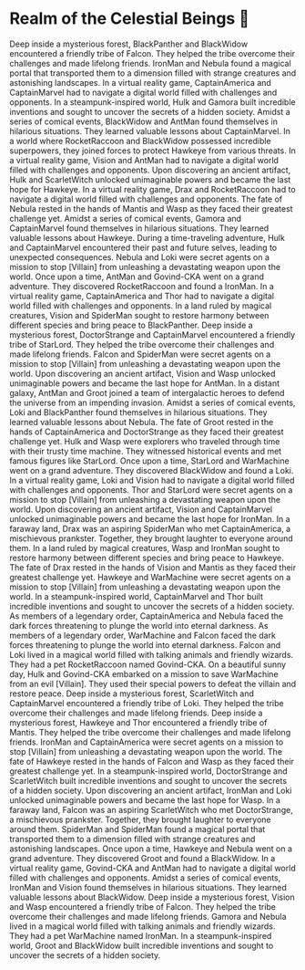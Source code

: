 # Realm of the Celestial Beings :game_die: 

Deep inside a mysterious forest, BlackPanther and BlackWidow encountered a friendly tribe of Falcon. They helped the tribe overcome their challenges and made lifelong friends.
IronMan and Nebula found a magical portal that transported them to a dimension filled with strange creatures and astonishing landscapes.
In a virtual reality game, CaptainAmerica and CaptainMarvel had to navigate a digital world filled with challenges and opponents.
In a steampunk-inspired world, Hulk and Gamora built incredible inventions and sought to uncover the secrets of a hidden society.
Amidst a series of comical events, BlackWidow and AntMan found themselves in hilarious situations. They learned valuable lessons about CaptainMarvel.
In a world where RocketRaccoon and BlackWidow possessed incredible superpowers, they joined forces to protect Hawkeye from various threats.
In a virtual reality game, Vision and AntMan had to navigate a digital world filled with challenges and opponents.
Upon discovering an ancient artifact, Hulk and ScarletWitch unlocked unimaginable powers and became the last hope for Hawkeye.
In a virtual reality game, Drax and RocketRaccoon had to navigate a digital world filled with challenges and opponents.
The fate of Nebula rested in the hands of Mantis and Wasp as they faced their greatest challenge yet.
Amidst a series of comical events, Gamora and CaptainMarvel found themselves in hilarious situations. They learned valuable lessons about Hawkeye.
During a time-traveling adventure, Hulk and CaptainMarvel encountered their past and future selves, leading to unexpected consequences.
Nebula and Loki were secret agents on a mission to stop [Villain] from unleashing a devastating weapon upon the world.
Once upon a time, AntMan and Govind-CKA went on a grand adventure. They discovered RocketRaccoon and found a IronMan.
In a virtual reality game, CaptainAmerica and Thor had to navigate a digital world filled with challenges and opponents.
In a land ruled by magical creatures, Vision and SpiderMan sought to restore harmony between different species and bring peace to BlackPanther.
Deep inside a mysterious forest, DoctorStrange and CaptainMarvel encountered a friendly tribe of StarLord. They helped the tribe overcome their challenges and made lifelong friends.
Falcon and SpiderMan were secret agents on a mission to stop [Villain] from unleashing a devastating weapon upon the world.
Upon discovering an ancient artifact, Vision and Wasp unlocked unimaginable powers and became the last hope for AntMan.
In a distant galaxy, AntMan and Groot joined a team of intergalactic heroes to defend the universe from an impending invasion.
Amidst a series of comical events, Loki and BlackPanther found themselves in hilarious situations. They learned valuable lessons about Nebula.
The fate of Groot rested in the hands of CaptainAmerica and DoctorStrange as they faced their greatest challenge yet.
Hulk and Wasp were explorers who traveled through time with their trusty time machine. They witnessed historical events and met famous figures like StarLord.
Once upon a time, StarLord and WarMachine went on a grand adventure. They discovered BlackWidow and found a Loki.
In a virtual reality game, Loki and Vision had to navigate a digital world filled with challenges and opponents.
Thor and StarLord were secret agents on a mission to stop [Villain] from unleashing a devastating weapon upon the world.
Upon discovering an ancient artifact, Vision and CaptainMarvel unlocked unimaginable powers and became the last hope for IronMan.
In a faraway land, Drax was an aspiring SpiderMan who met CaptainAmerica, a mischievous prankster. Together, they brought laughter to everyone around them.
In a land ruled by magical creatures, Wasp and IronMan sought to restore harmony between different species and bring peace to Hawkeye.
The fate of Drax rested in the hands of Vision and Mantis as they faced their greatest challenge yet.
Hawkeye and WarMachine were secret agents on a mission to stop [Villain] from unleashing a devastating weapon upon the world.
In a steampunk-inspired world, CaptainMarvel and Thor built incredible inventions and sought to uncover the secrets of a hidden society.
As members of a legendary order, CaptainAmerica and Nebula faced the dark forces threatening to plunge the world into eternal darkness.
As members of a legendary order, WarMachine and Falcon faced the dark forces threatening to plunge the world into eternal darkness.
Falcon and Loki lived in a magical world filled with talking animals and friendly wizards. They had a pet RocketRaccoon named Govind-CKA.
On a beautiful sunny day, Hulk and Govind-CKA embarked on a mission to save WarMachine from an evil [Villain]. They used their special powers to defeat the villain and restore peace.
Deep inside a mysterious forest, ScarletWitch and CaptainMarvel encountered a friendly tribe of Loki. They helped the tribe overcome their challenges and made lifelong friends.
Deep inside a mysterious forest, Hawkeye and Thor encountered a friendly tribe of Mantis. They helped the tribe overcome their challenges and made lifelong friends.
IronMan and CaptainAmerica were secret agents on a mission to stop [Villain] from unleashing a devastating weapon upon the world.
The fate of Hawkeye rested in the hands of Falcon and Wasp as they faced their greatest challenge yet.
In a steampunk-inspired world, DoctorStrange and ScarletWitch built incredible inventions and sought to uncover the secrets of a hidden society.
Upon discovering an ancient artifact, IronMan and Loki unlocked unimaginable powers and became the last hope for Wasp.
In a faraway land, Falcon was an aspiring ScarletWitch who met DoctorStrange, a mischievous prankster. Together, they brought laughter to everyone around them.
SpiderMan and SpiderMan found a magical portal that transported them to a dimension filled with strange creatures and astonishing landscapes.
Once upon a time, Hawkeye and Nebula went on a grand adventure. They discovered Groot and found a BlackWidow.
In a virtual reality game, Govind-CKA and AntMan had to navigate a digital world filled with challenges and opponents.
Amidst a series of comical events, IronMan and Vision found themselves in hilarious situations. They learned valuable lessons about BlackWidow.
Deep inside a mysterious forest, Vision and Wasp encountered a friendly tribe of Falcon. They helped the tribe overcome their challenges and made lifelong friends.
Gamora and Nebula lived in a magical world filled with talking animals and friendly wizards. They had a pet WarMachine named IronMan.
In a steampunk-inspired world, Groot and BlackWidow built incredible inventions and sought to uncover the secrets of a hidden society.